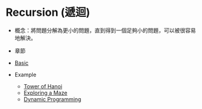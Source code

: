 # Recursion (遞迴)

* 概念：將問題分解為更小的問題，直到得到一個足夠小的問題，可以被很容易地解決。

* 章節
 * [Basic](DSA/ProblemSolvingWithAlgorithmsAndDataStructures/MD/Recursion/recursion_basic.md)
 * Example
   * [Tower of Hanoi](DSA/ProblemSolvingWithAlgorithmsAndDataStructures/MD/Recursion/recursion\_tower\_of\_hanoi.md)
   * [Exploring a Maze](DSA/ProblemSolvingWithAlgorithmsAndDataStructures/MD/Recursion/recursion\_exploring\_a\_maze.md)
   * [Dynamic Programming](DSA/ProblemSolvingWithAlgorithmsAndDataStructures/MD/Recursion/recursion\_dynamic\_programming.md)








